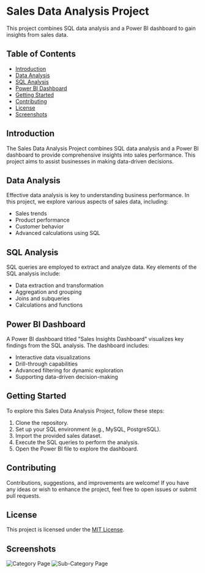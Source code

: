 # Sales Data Analysis Project

This project combines SQL data analysis and a Power BI dashboard to gain insights from sales data.

## Table of Contents
- [Introduction](#introduction)
- [Data Analysis](#data-analysis)
- [SQL Analysis](#sql-analysis)
- [Power BI Dashboard](#power-bi-dashboard)
- [Getting Started](#getting-started)
- [Contributing](#contributing)
- [License](#license)
- [Screenshots](#screenshots)

## Introduction

The Sales Data Analysis Project combines SQL data analysis and a Power BI dashboard to provide comprehensive insights into sales performance. This project aims to assist businesses in making data-driven decisions.

## Data Analysis

Effective data analysis is key to understanding business performance. In this project, we explore various aspects of sales data, including:
- Sales trends
- Product performance
- Customer behavior
- Advanced calculations using SQL

## SQL Analysis

SQL queries are employed to extract and analyze data. Key elements of the SQL analysis include:
- Data extraction and transformation
- Aggregation and grouping
- Joins and subqueries
- Calculations and functions

## Power BI Dashboard

A Power BI dashboard titled "Sales Insights Dashboard" visualizes key findings from the SQL analysis. The dashboard includes:
- Interactive data visualizations
- Drill-through capabilities
- Advanced filtering for dynamic exploration
- Supporting data-driven decision-making

## Getting Started

To explore this Sales Data Analysis Project, follow these steps:
1. Clone the repository.
2. Set up your SQL environment (e.g., MySQL, PostgreSQL).
3. Import the provided sales dataset.
4. Execute the SQL queries to perform the analysis.
5. Open the Power BI file to explore the dashboard.

## Contributing

Contributions, suggestions, and improvements are welcome! If you have any ideas or wish to enhance the project, feel free to open issues or submit pull requests.

## License

This project is licensed under the [MIT License](LICENSE).

## Screenshots

![Category Page](https://imgur.com/a/V6EWYVy)
![Sub-Category Page](https://imgur.com/a/hvSNqEI)
